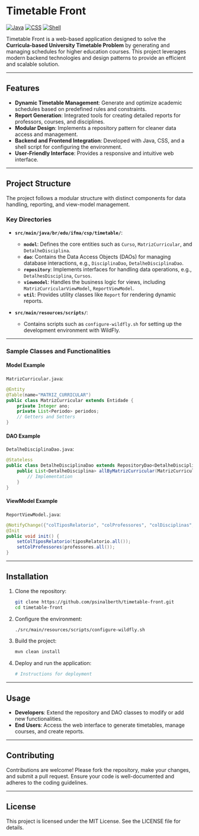# Timetable Front

[![Java](https://img.shields.io/badge/Java-74.5%25-blue)](#)
[![CSS](https://img.shields.io/badge/CSS-25.4%25-green)](#)
[![Shell](https://img.shields.io/badge/Shell-0.1%25-lightgrey)](#)

Timetable Front is a web-based application designed to solve the **Curricula-based University Timetable Problem** by generating and managing schedules for higher education courses. This project leverages modern backend technologies and design patterns to provide an efficient and scalable solution.

---

## Features

- **Dynamic Timetable Management**: Generate and optimize academic schedules based on predefined rules and constraints.
- **Report Generation**: Integrated tools for creating detailed reports for professors, courses, and disciplines.
- **Modular Design**: Implements a repository pattern for cleaner data access and management.
- **Backend and Frontend Integration**: Developed with Java, CSS, and a shell script for configuring the environment.
- **User-Friendly Interface**: Provides a responsive and intuitive web interface.

---

## Project Structure

The project follows a modular structure with distinct components for data handling, reporting, and view-model management.

### Key Directories
- **`src/main/java/br/edu/ifma/csp/timetable/`**:
  - **`model`**: Defines the core entities such as `Curso`, `MatrizCurricular`, and `DetalheDisciplina`.
  - **`dao`**: Contains the Data Access Objects (DAOs) for managing database interactions, e.g., `DisciplinaDao`, `DetalheDisciplinaDao`.
  - **`repository`**: Implements interfaces for handling data operations, e.g., `DetalhesDisciplina`, `Cursos`.
  - **`viewmodel`**: Handles the business logic for views, including `MatrizCurricularViewModel`, `ReportViewModel`.
  - **`util`**: Provides utility classes like `Report` for rendering dynamic reports.

- **`src/main/resources/scripts/`**:
  - Contains scripts such as `configure-wildfly.sh` for setting up the development environment with WildFly.

---

### Sample Classes and Functionalities

#### **Model Example**
`MatrizCurricular.java`:
```java
@Entity
@Table(name="MATRIZ_CURRICULAR")
public class MatrizCurricular extends Entidade {
    private Integer ano;
    private List<Periodo> periodos;
    // Getters and Setters
}
```

#### **DAO Example**
`DetalheDisciplinaDao.java`:
```java
@Stateless
public class DetalheDisciplinaDao extends RepositoryDao<DetalheDisciplina> {
    public List<DetalheDisciplina> allByMatrizCurricular(MatrizCurricular matrizCurricular) {
        // Implementation
    }
}
```

#### **ViewModel Example**
`ReportViewModel.java`:
```java
@NotifyChange({"colTiposRelatorio", "colProfessores", "colDisciplinas", "colCursos"})
@Init
public void init() {
    setColTiposRelatorio(tiposRelatorio.all());
    setColProfessores(professores.all());
}
```

---

## Installation

1. Clone the repository:
   ```bash
   git clone https://github.com/psinalberth/timetable-front.git
   cd timetable-front
   ```

2. Configure the environment:
   ```bash
   ./src/main/resources/scripts/configure-wildfly.sh
   ```

3. Build the project:
   ```bash
   mvn clean install
   ```

4. Deploy and run the application:
   ```bash
   # Instructions for deployment
   ```

---

## Usage

- **Developers**: Extend the repository and DAO classes to modify or add new functionalities.
- **End Users**: Access the web interface to generate timetables, manage courses, and create reports.

---

## Contributing

Contributions are welcome! Please fork the repository, make your changes, and submit a pull request. Ensure your code is well-documented and adheres to the coding guidelines.

---

## License

This project is licensed under the MIT License. See the LICENSE file for details.
